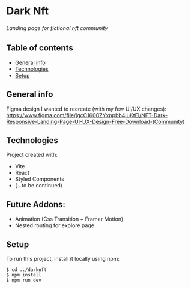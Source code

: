 # Dark Nft

###### Landing page for fictional nft community

## Table of contents

- [General info](#general-info)
- [Technologies](#technologies)
- [Setup](#setup)

## General info

Figma design I wanted to recreate (with my few UI/UX changes): https://www.figma.com/file/jgcC1600ZYxppbb4IuKtEl/NFT-Dark-Responsive-Landing-Page-UI-UX-Design-Free-Download-(Community)

## Technologies

Project created with:

- Vite
- React
- Styled Components
- (...to be continued)

## Future Addons:

- Animation (Css Transition + Framer Motion)
- Nested routing for explore page

## Setup

To run this project, install it locally using npm:

```
$ cd ../darknft
$ npm install
$ npm run dev
```

